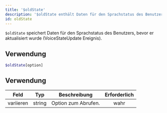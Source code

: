 ```yaml
---
title: '$oldState'
description: '$oldState enthält Daten für den Sprachstatus des Benutzers, bevor er aktualisiert wurde (VoiceStateUpdate).'
id: oldState
---
```


`$oldState` speichert Daten für den Sprachstatus des Benutzers, bevor er aktualisiert wurde (VoiceStateUpdate Ereignis).

## Verwendung

```php
$oldState[option]
```

## Verwendung

| Feld      | Typ    | Beschreibung        | Erforderlich |
| --------- | ------ | ------------------- |:------------:|
| variieren | string | Option zum Abrufen. |     wahr     |